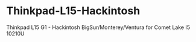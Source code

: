 # Thinkpad-L15-Hackintosh
Thinkpad L15 G1 - Hackintosh BigSur/Monterey/Ventura for Comet Lake I5 10210U
